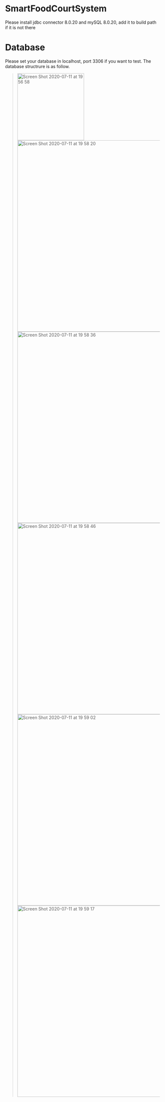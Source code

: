 # SmartFoodCourtSystem
Please install jdbc connector 8.0.20 and mySQL 8.0.20, add it to build path if it is not there
# Database 
Please set your database in localhost, port 3306 if you want to test.
The database structrure is as follow.
> <img width="217" alt="Screen Shot 2020-07-11 at 19 56 58" src="https://user-images.githubusercontent.com/62602049/87224586-af3ea480-c3b0-11ea-8136-0379309e38b4.png">
> <img width="620" alt="Screen Shot 2020-07-11 at 19 58 20" src="https://user-images.githubusercontent.com/62602049/87224609-e0b77000-c3b0-11ea-8713-83583bb0b1a1.png">
> <img width="620" alt="Screen Shot 2020-07-11 at 19 58 36" src="https://user-images.githubusercontent.com/62602049/87224612-e9a84180-c3b0-11ea-9141-cf95f66818f2.png">
> <img width="620" alt="Screen Shot 2020-07-11 at 19 58 46" src="https://user-images.githubusercontent.com/62602049/87224616-ef9e2280-c3b0-11ea-9853-35ca8a29bbf1.png">
> <img width="620" alt="Screen Shot 2020-07-11 at 19 59 02" src="https://user-images.githubusercontent.com/62602049/87224619-f9278a80-c3b0-11ea-99ef-ca130d93b0b6.png">
> <img width="620" alt="Screen Shot 2020-07-11 at 19 59 17" src="https://user-images.githubusercontent.com/62602049/87224625-02185c00-c3b1-11ea-8b78-30aa5d6d4fdc.png">
